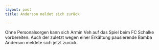 ```yaml
---
layout: post
title: Anderson meldet sich zurück

---
```


Ohne Personalsorgen kann sich Armin Veh auf das Spiel beim FC Schalke vorbereiten. Auch der zuletzt wegen einer Erkältung pausierende Bamba Anderson meldete sich jetzt zurück. 



